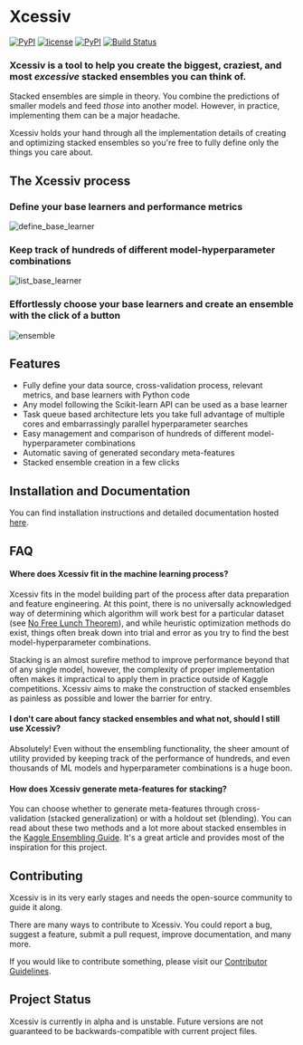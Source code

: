 # Xcessiv

[![PyPI](https://img.shields.io/pypi/v/xcessiv.svg)]()
[![license](https://img.shields.io/github/license/reiinakano/xcessiv.svg)]()
[![PyPI](https://img.shields.io/pypi/pyversions/xcessiv.svg)]()
[![Build Status](https://travis-ci.org/reiinakano/xcessiv.svg?branch=master)](https://travis-ci.org/reiinakano/xcessiv)

### Xcessiv is a tool to help you create the biggest, craziest, and most *excessive* stacked ensembles you can think of.

Stacked ensembles are simple in theory. You combine the predictions of smaller models and feed *those* into another model. However, in practice, implementing them can be a major headache.

Xcessiv holds your hand through all the implementation details of creating and optimizing stacked ensembles so you're free to fully define only the things you care about.

## The Xcessiv process

### Define your base learners and performance metrics

![define_base_learner](docs/_static/baselearner.gif)

### Keep track of hundreds of different model-hyperparameter combinations

![list_base_learner](docs/_static/listbaselearner.gif)

### Effortlessly choose your base learners and create an ensemble with the click of a button

![ensemble](docs/_static/ensemble.gif)

## Features

* Fully define your data source, cross-validation process, relevant metrics, and base learners with Python code
* Any model following the Scikit-learn API can be used as a base learner
* Task queue based architecture lets you take full advantage of multiple cores and embarrassingly parallel hyperparameter searches
* Easy management and comparison of hundreds of different model-hyperparameter combinations
* Automatic saving of generated secondary meta-features
* Stacked ensemble creation in a few clicks

## Installation and Documentation

You can find installation instructions and detailed documentation hosted [here](http://xcessiv.readthedocs.io/).

## FAQ

#### Where does Xcessiv fit in the machine learning process?

Xcessiv fits in the model building part of the process after data preparation and feature engineering. At this point, there is no universally acknowledged way of determining which algorithm will work best for a particular dataset (see [No Free Lunch Theorem](https://en.wikipedia.org/wiki/No_free_lunch_theorem)), and while heuristic optimization methods do exist, things often break down into trial and error as you try to find the best model-hyperparameter combinations. 

Stacking is an almost surefire method to improve performance beyond that of any single model, however, the complexity of proper implementation often makes it impractical to apply them in practice outside of Kaggle competitions. Xcessiv aims to make the construction of stacked ensembles as painless as possible and lower the barrier for entry.

#### I don't care about fancy stacked ensembles and what not, should I still use Xcessiv?

Absolutely! Even without the ensembling functionality, the sheer amount of utility provided by keeping track of the performance of hundreds, and even thousands of ML models and hyperparameter combinations is a huge boon.

#### How does Xcessiv generate meta-features for stacking?

You can choose whether to generate meta-features through cross-validation (stacked generalization) or with a holdout set (blending). You can read about these two methods and a lot more about stacked ensembles in the [Kaggle Ensembling Guide](https://mlwave.com/kaggle-ensembling-guide/). It's a great article and provides most of the inspiration for this project.

## Contributing

Xcessiv is in its very early stages and needs the open-source community to guide it along. 

There are many ways to contribute to Xcessiv. You could report a bug, suggest a feature, submit a pull request, improve documentation, and many more. 

If you would like to contribute something, please visit our [Contributor Guidelines](CONTRIBUTING.md).

## Project Status

Xcessiv is currently in alpha and is unstable. Future versions are not guaranteed to be backwards-compatible with current project files.
